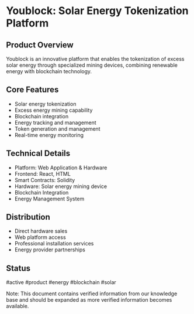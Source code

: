 # Youblock: Solar Energy Tokenization Platform

## Product Overview
Youblock is an innovative platform that enables the tokenization of excess solar energy through specialized mining devices, combining renewable energy with blockchain technology.

## Core Features
- Solar energy tokenization
- Excess energy mining capability
- Blockchain integration
- Energy tracking and management
- Token generation and management
- Real-time energy monitoring

## Technical Details
- Platform: Web Application & Hardware
- Frontend: React, HTML
- Smart Contracts: Solidity
- Hardware: Solar energy mining device
- Blockchain Integration
- Energy Management System

## Distribution
- Direct hardware sales
- Web platform access
- Professional installation services
- Energy provider partnerships

## Status
#active #product #energy #blockchain #solar

Note: This document contains verified information from our knowledge base and should be expanded as more verified information becomes available.
